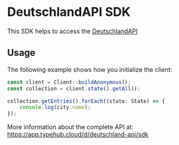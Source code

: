 
# DeutschlandAPI SDK

This SDK helps to access the [DeutschlandAPI](https://deutschland-api.dev)

## Usage

The following example shows how you initialize the client:

```typescript
const client = Client::buildAnonymous();
const collection = client.state().getAll();

collection.getEntries().forEach((state: State) => {
    console.log(city.name);
});

```

More information about the complete API at:
https://app.typehub.cloud/d/deutschland-api/sdk
